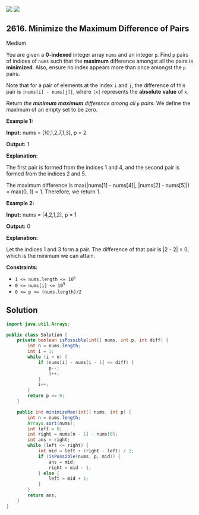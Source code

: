 [![](https://img.shields.io/github/stars/javadev/LeetCode-in-Java?label=Stars&style=flat-square)](https://github.com/javadev/LeetCode-in-Java)
[![](https://img.shields.io/github/forks/javadev/LeetCode-in-Java?label=Fork%20me%20on%20GitHub%20&style=flat-square)](https://github.com/javadev/LeetCode-in-Java/fork)

## 2616\. Minimize the Maximum Difference of Pairs

Medium

You are given a **0-indexed** integer array `nums` and an integer `p`. Find `p` pairs of indices of `nums` such that the **maximum** difference amongst all the pairs is **minimized**. Also, ensure no index appears more than once amongst the `p` pairs.

Note that for a pair of elements at the index `i` and `j`, the difference of this pair is `|nums[i] - nums[j]|`, where `|x|` represents the **absolute** **value** of `x`.

Return _the **minimum** **maximum** difference among all_ `p` _pairs._ We define the maximum of an empty set to be zero.

**Example 1:**

**Input:** nums = [10,1,2,7,1,3], p = 2

**Output:** 1

**Explanation:**

The first pair is formed from the indices 1 and 4, and the second pair is formed from the indices 2 and 5.

The maximum difference is max(\|nums[1] - nums[4]\|, \|nums[2] - nums[5]\|) = max(0, 1) = 1. Therefore, we return 1.

**Example 2:**

**Input:** nums = [4,2,1,2], p = 1

**Output:** 0

**Explanation:**

Let the indices 1 and 3 form a pair. The difference of that pair is \|2 - 2\| = 0, which is the minimum we can attain.

**Constraints:**

*   <code>1 <= nums.length <= 10<sup>5</sup></code>
*   <code>0 <= nums[i] <= 10<sup>9</sup></code>
*   `0 <= p <= (nums.length)/2`

## Solution

```java
import java.util.Arrays;

public class Solution {
    private boolean isPossible(int[] nums, int p, int diff) {
        int n = nums.length;
        int i = 1;
        while (i < n) {
            if (nums[i] - nums[i - 1] <= diff) {
                p--;
                i++;
            }
            i++;
        }
        return p <= 0;
    }

    public int minimizeMax(int[] nums, int p) {
        int n = nums.length;
        Arrays.sort(nums);
        int left = 0;
        int right = nums[n - 1] - nums[0];
        int ans = right;
        while (left <= right) {
            int mid = left + (right - left) / 2;
            if (isPossible(nums, p, mid)) {
                ans = mid;
                right = mid - 1;
            } else {
                left = mid + 1;
            }
        }
        return ans;
    }
}
```